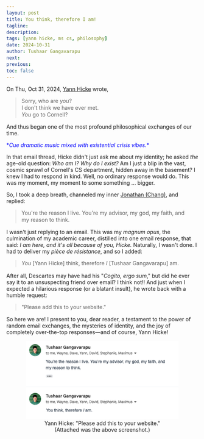 ```yaml
---
layout: post
title: You think, therefore I am!
tagline:
description:
tags: [yann hicke, ms cs, philosophy]
date: 2024-10-31
author: Tushaar Gangavarapu
next:
previous:
toc: false
---
```


On Thu, Oct 31, 2024, [Yann Hicke](https://yannhicke.github.io/) wrote,

<blockquote>
    <p style="line-height: 1.3; margin: 0;">
        Sorry, who are <i>you</i>? <br>
        I don't think we have ever met. <br>
        <i>You</i> go to Cornell?
    </p>
</blockquote>

And thus began one of the most profound philosophical exchanges of our time.

<font color="blue">
    *<i>Cue dramatic music mixed with existential crisis vibes.</i>*<br/>
</font>

In that email thread, Hicke didn't just ask me about my identity; he asked <i>the</i>
age-old question: <i>Who am I? Why do I exist?</i> Am I just a blip in the vast,
cosmic sprawl of Cornell's CS department, hidden away in the basement? I knew I had to
respond in kind. Well, no ordinary response would do. This was my moment, my moment to
some something ... bigger.

So, I took a deep breath, channeled my inner
[Jonathan (Chang)](https://www.cs.cornell.edu/~jpchang/), and replied:

<blockquote>
    <p style="line-height: 1.3; margin: 0;">
        You're the reason I live. You're my advisor, my god, my faith, and <br>
        my reason to think.
    </p>
</blockquote>

I wasn't just replying to an email. This was my <i>magnum opus</i>, the culmination of
my academic career, distilled into one email response, that said: <i>I am here, and it's
all because of you, Hicke.</i> Naturally, I wasn't done. I had to deliver my
<i>pièce de résistance</i>, and so I added:

<blockquote>
    <p style="line-height: 1.3; margin: 0;">
        <i>You</i> [Yann Hicke] think, therefore <i>I</i> [Tushaar Gangavarapu] am.
    </p>
</blockquote>

After all, Descartes may have had his "<i>Cogito, ergo sum</i>," but did he ever say it
to an unsuspecting friend over email? I think not!! And just when I expected a hilarious
response (or a blatant insult), he wrote back with a humble request:

<blockquote>
    <p style="line-height: 1.3; margin: 0;">
        "Please add this to your website."
    </p>
</blockquote>

So here we are! I present to you, dear reader, a testament to the power of random
email exchanges, the mysteries of identity, and the joy of completely over-the-top
responses—and of course, Yann Hicke!

<div align="center">
    <img 
        title="" 
        src="./imgs/yann.png" 
        alt="" 
        width="400" 
        data-align="center"
    />
    <br/>
    Yann Hicke: "Please add this to your website." 
    <br/>
    (Attached was the above screenshot.)
</div>
